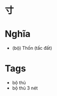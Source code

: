 # 寸

# Nghĩa
* (bộ) Thốn (tấc đất)

# Tags
* bộ thủ
*  bộ thủ 3 nét

<script>window.HANZI_FIELD='寸';</script>
